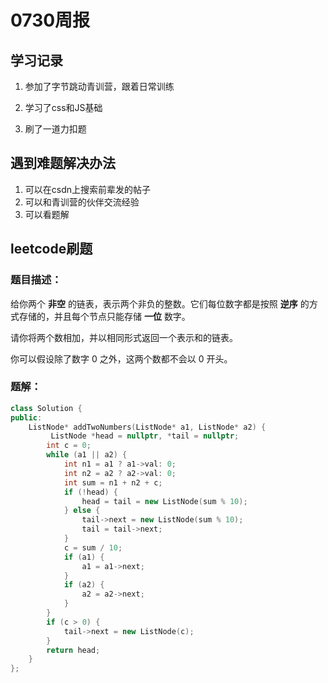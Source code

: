 # 0730周报

## 学习记录

1. 参加了字节跳动青训营，跟着日常训练

2. 学习了css和JS基础

3. 刷了一道力扣题

## 遇到难题解决办法

1. 可以在csdn上搜索前辈发的帖子
2. 可以和青训营的伙伴交流经验
3. 可以看题解

## leetcode刷题

### 题目描述：

给你两个 **非空** 的链表，表示两个非负的整数。它们每位数字都是按照 **逆序** 的方式存储的，并且每个节点只能存储 **一位** 数字。

请你将两个数相加，并以相同形式返回一个表示和的链表。

你可以假设除了数字 0 之外，这两个数都不会以 0 开头。

### 题解：

```c++
class Solution {
public:
    ListNode* addTwoNumbers(ListNode* a1, ListNode* a2) {
         ListNode *head = nullptr, *tail = nullptr;
        int c = 0;
        while (a1 || a2) {
            int n1 = a1 ? a1->val: 0;
            int n2 = a2 ? a2->val: 0;
            int sum = n1 + n2 + c;
            if (!head) {
                head = tail = new ListNode(sum % 10);
            } else {
                tail->next = new ListNode(sum % 10);
                tail = tail->next;
            }
            c = sum / 10;
            if (a1) {
                a1 = a1->next;
            }
            if (a2) {
                a2 = a2->next;
            }
        }
        if (c > 0) {
            tail->next = new ListNode(c);
        }
        return head;
    }
};
```


